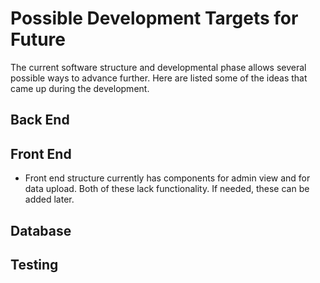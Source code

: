 # Possible Development Targets for Future

The current software structure and developmental phase allows several possible ways to advance further. Here are listed some of the ideas that came up during the development.

## Back End


## Front End

- Front end structure currently has components for admin view and for data upload. Both of these lack functionality. If needed, these can be added later.

## Database


## Testing